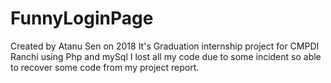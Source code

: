 # FunnyLoginPage
Created by Atanu Sen on 2018
It's Graduation internship project for CMPDI Ranchi using Php and mySql
I lost all my code due to some incident so able to recover some code from my project report.
